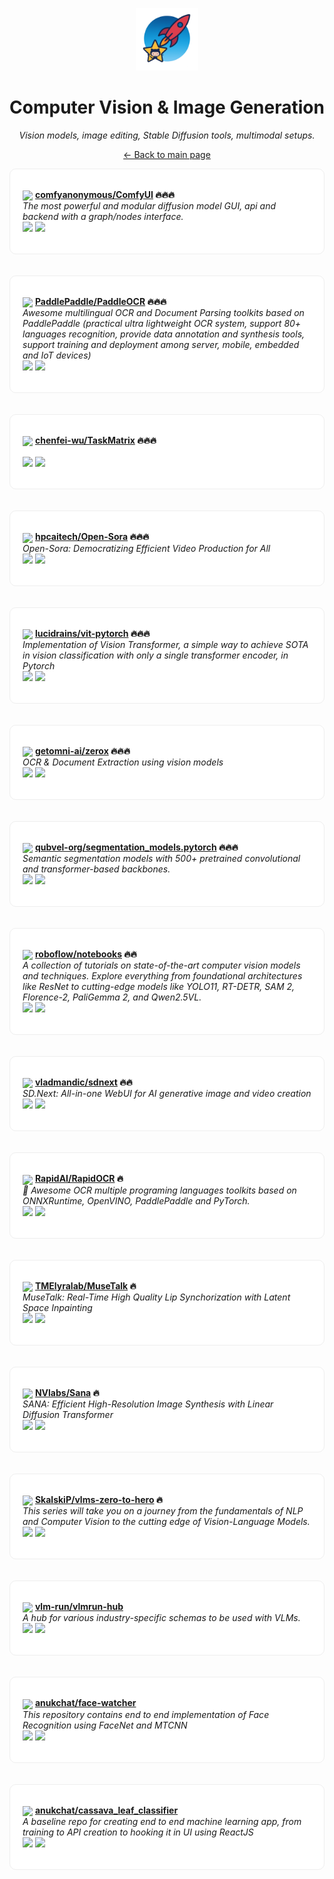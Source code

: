<p align="center"><img src="../assets/awesome-logo.png" width="100" alt="Awesome Repos"/></p>
<h1 align="center">Computer Vision & Image Generation</h1>
<p align="center"><i>Vision models, image editing, Stable Diffusion tools, multimodal setups.</i></p>

<p align="center"><a href="../README.md">← Back to main page</a></p>

<div align="left" style="border:1px solid #eee; border-radius:10px; padding:18px 20px; background:#fff;">

<img src="https://avatars.githubusercontent.com/u/121283862?v=4" width="32" style="vertical-align:middle;"/> <strong><a href="https://github.com/comfyanonymous/ComfyUI">comfyanonymous/ComfyUI</a> 🔥🔥🔥</strong><br/>
<em>The most powerful and modular diffusion model GUI, api and backend with a graph/nodes interface.</em><br/>
<span>
<a href="https://github.com/comfyanonymous/ComfyUI/stargazers"><img src="https://img.shields.io/github/stars/comfyanonymous/ComfyUI?style=flat-square&labelColor=343b41"></a>
<a href="https://github.com/comfyanonymous/ComfyUI/network/members"><img src="https://img.shields.io/github/forks/comfyanonymous/ComfyUI?style=flat-square&labelColor=343b41"></a>
</span>
</div><br><br>

<div align="left" style="border:1px solid #eee; border-radius:10px; padding:18px 20px; background:#fff;">

<img src="https://avatars.githubusercontent.com/u/23534030?v=4" width="32" style="vertical-align:middle;"/> <strong><a href="https://github.com/PaddlePaddle/PaddleOCR">PaddlePaddle/PaddleOCR</a> 🔥🔥🔥</strong><br/>
<em>Awesome multilingual OCR and Document Parsing toolkits based on PaddlePaddle (practical ultra lightweight OCR system, support 80+ languages recognition, provide data annotation and synthesis tools, support training and deployment among server, mobile, embedded and IoT devices)</em><br/>
<span>
<a href="https://github.com/PaddlePaddle/PaddleOCR/stargazers"><img src="https://img.shields.io/github/stars/PaddlePaddle/PaddleOCR?style=flat-square&labelColor=343b41"></a>
<a href="https://github.com/PaddlePaddle/PaddleOCR/network/members"><img src="https://img.shields.io/github/forks/PaddlePaddle/PaddleOCR?style=flat-square&labelColor=343b41"></a>
</span>
</div><br><br>

<div align="left" style="border:1px solid #eee; border-radius:10px; padding:18px 20px; background:#fff;">

<img src="https://avatars.githubusercontent.com/u/17916698?v=4" width="32" style="vertical-align:middle;"/> <strong><a href="https://github.com/chenfei-wu/TaskMatrix">chenfei-wu/TaskMatrix</a> 🔥🔥🔥</strong><br/>
<em></em><br/>
<span>
<a href="https://github.com/chenfei-wu/TaskMatrix/stargazers"><img src="https://img.shields.io/github/stars/chenfei-wu/TaskMatrix?style=flat-square&labelColor=343b41"></a>
<a href="https://github.com/chenfei-wu/TaskMatrix/network/members"><img src="https://img.shields.io/github/forks/chenfei-wu/TaskMatrix?style=flat-square&labelColor=343b41"></a>
</span>
</div><br><br>

<div align="left" style="border:1px solid #eee; border-radius:10px; padding:18px 20px; background:#fff;">

<img src="https://avatars.githubusercontent.com/u/88699314?v=4" width="32" style="vertical-align:middle;"/> <strong><a href="https://github.com/hpcaitech/Open-Sora">hpcaitech/Open-Sora</a> 🔥🔥🔥</strong><br/>
<em>Open-Sora: Democratizing Efficient Video Production for All</em><br/>
<span>
<a href="https://github.com/hpcaitech/Open-Sora/stargazers"><img src="https://img.shields.io/github/stars/hpcaitech/Open-Sora?style=flat-square&labelColor=343b41"></a>
<a href="https://github.com/hpcaitech/Open-Sora/network/members"><img src="https://img.shields.io/github/forks/hpcaitech/Open-Sora?style=flat-square&labelColor=343b41"></a>
</span>
</div><br><br>

<div align="left" style="border:1px solid #eee; border-radius:10px; padding:18px 20px; background:#fff;">

<img src="https://avatars.githubusercontent.com/u/108653?v=4" width="32" style="vertical-align:middle;"/> <strong><a href="https://github.com/lucidrains/vit-pytorch">lucidrains/vit-pytorch</a> 🔥🔥🔥</strong><br/>
<em>Implementation of Vision Transformer, a simple way to achieve SOTA in vision classification with only a single transformer encoder, in Pytorch</em><br/>
<span>
<a href="https://github.com/lucidrains/vit-pytorch/stargazers"><img src="https://img.shields.io/github/stars/lucidrains/vit-pytorch?style=flat-square&labelColor=343b41"></a>
<a href="https://github.com/lucidrains/vit-pytorch/network/members"><img src="https://img.shields.io/github/forks/lucidrains/vit-pytorch?style=flat-square&labelColor=343b41"></a>
</span>
</div><br><br>

<div align="left" style="border:1px solid #eee; border-radius:10px; padding:18px 20px; background:#fff;">

<img src="https://avatars.githubusercontent.com/u/152649903?v=4" width="32" style="vertical-align:middle;"/> <strong><a href="https://github.com/getomni-ai/zerox">getomni-ai/zerox</a> 🔥🔥🔥</strong><br/>
<em>OCR & Document Extraction using vision models</em><br/>
<span>
<a href="https://github.com/getomni-ai/zerox/stargazers"><img src="https://img.shields.io/github/stars/getomni-ai/zerox?style=flat-square&labelColor=343b41"></a>
<a href="https://github.com/getomni-ai/zerox/network/members"><img src="https://img.shields.io/github/forks/getomni-ai/zerox?style=flat-square&labelColor=343b41"></a>
</span>
</div><br><br>

<div align="left" style="border:1px solid #eee; border-radius:10px; padding:18px 20px; background:#fff;">

<img src="https://avatars.githubusercontent.com/u/175308387?v=4" width="32" style="vertical-align:middle;"/> <strong><a href="https://github.com/qubvel-org/segmentation_models.pytorch">qubvel-org/segmentation_models.pytorch</a> 🔥🔥🔥</strong><br/>
<em>Semantic segmentation models with 500+ pretrained convolutional and transformer-based backbones.</em><br/>
<span>
<a href="https://github.com/qubvel-org/segmentation_models.pytorch/stargazers"><img src="https://img.shields.io/github/stars/qubvel-org/segmentation_models.pytorch?style=flat-square&labelColor=343b41"></a>
<a href="https://github.com/qubvel-org/segmentation_models.pytorch/network/members"><img src="https://img.shields.io/github/forks/qubvel-org/segmentation_models.pytorch?style=flat-square&labelColor=343b41"></a>
</span>
</div><br><br>

<div align="left" style="border:1px solid #eee; border-radius:10px; padding:18px 20px; background:#fff;">

<img src="https://avatars.githubusercontent.com/u/53104118?v=4" width="32" style="vertical-align:middle;"/> <strong><a href="https://github.com/roboflow/notebooks">roboflow/notebooks</a> 🔥🔥</strong><br/>
<em>A collection of tutorials on state-of-the-art computer vision models and techniques. Explore everything from foundational architectures like ResNet to cutting-edge models like YOLO11, RT-DETR, SAM 2, Florence-2, PaliGemma 2, and Qwen2.5VL.</em><br/>
<span>
<a href="https://github.com/roboflow/notebooks/stargazers"><img src="https://img.shields.io/github/stars/roboflow/notebooks?style=flat-square&labelColor=343b41"></a>
<a href="https://github.com/roboflow/notebooks/network/members"><img src="https://img.shields.io/github/forks/roboflow/notebooks?style=flat-square&labelColor=343b41"></a>
</span>
</div><br><br>

<div align="left" style="border:1px solid #eee; border-radius:10px; padding:18px 20px; background:#fff;">

<img src="https://avatars.githubusercontent.com/u/57876960?v=4" width="32" style="vertical-align:middle;"/> <strong><a href="https://github.com/vladmandic/sdnext">vladmandic/sdnext</a> 🔥🔥</strong><br/>
<em>SD.Next: All-in-one WebUI for AI generative image and video creation</em><br/>
<span>
<a href="https://github.com/vladmandic/sdnext/stargazers"><img src="https://img.shields.io/github/stars/vladmandic/sdnext?style=flat-square&labelColor=343b41"></a>
<a href="https://github.com/vladmandic/sdnext/network/members"><img src="https://img.shields.io/github/forks/vladmandic/sdnext?style=flat-square&labelColor=343b41"></a>
</span>
</div><br><br>

<div align="left" style="border:1px solid #eee; border-radius:10px; padding:18px 20px; background:#fff;">

<img src="https://avatars.githubusercontent.com/u/87350760?v=4" width="32" style="vertical-align:middle;"/> <strong><a href="https://github.com/RapidAI/RapidOCR">RapidAI/RapidOCR</a> 🔥</strong><br/>
<em>📄 Awesome OCR multiple programing languages toolkits based on ONNXRuntime, OpenVINO, PaddlePaddle and PyTorch.</em><br/>
<span>
<a href="https://github.com/RapidAI/RapidOCR/stargazers"><img src="https://img.shields.io/github/stars/RapidAI/RapidOCR?style=flat-square&labelColor=343b41"></a>
<a href="https://github.com/RapidAI/RapidOCR/network/members"><img src="https://img.shields.io/github/forks/RapidAI/RapidOCR?style=flat-square&labelColor=343b41"></a>
</span>
</div><br><br>

<div align="left" style="border:1px solid #eee; border-radius:10px; padding:18px 20px; background:#fff;">

<img src="https://avatars.githubusercontent.com/u/163981778?v=4" width="32" style="vertical-align:middle;"/> <strong><a href="https://github.com/TMElyralab/MuseTalk">TMElyralab/MuseTalk</a> 🔥</strong><br/>
<em>MuseTalk: Real-Time High Quality Lip Synchorization with Latent Space Inpainting</em><br/>
<span>
<a href="https://github.com/TMElyralab/MuseTalk/stargazers"><img src="https://img.shields.io/github/stars/TMElyralab/MuseTalk?style=flat-square&labelColor=343b41"></a>
<a href="https://github.com/TMElyralab/MuseTalk/network/members"><img src="https://img.shields.io/github/forks/TMElyralab/MuseTalk?style=flat-square&labelColor=343b41"></a>
</span>
</div><br><br>

<div align="left" style="border:1px solid #eee; border-radius:10px; padding:18px 20px; background:#fff;">

<img src="https://avatars.githubusercontent.com/u/2695301?v=4" width="32" style="vertical-align:middle;"/> <strong><a href="https://github.com/NVlabs/Sana">NVlabs/Sana</a> 🔥</strong><br/>
<em>SANA: Efficient High-Resolution Image Synthesis with Linear Diffusion Transformer</em><br/>
<span>
<a href="https://github.com/NVlabs/Sana/stargazers"><img src="https://img.shields.io/github/stars/NVlabs/Sana?style=flat-square&labelColor=343b41"></a>
<a href="https://github.com/NVlabs/Sana/network/members"><img src="https://img.shields.io/github/forks/NVlabs/Sana?style=flat-square&labelColor=343b41"></a>
</span>
</div><br><br>

<div align="left" style="border:1px solid #eee; border-radius:10px; padding:18px 20px; background:#fff;">

<img src="https://avatars.githubusercontent.com/u/26109316?v=4" width="32" style="vertical-align:middle;"/> <strong><a href="https://github.com/SkalskiP/vlms-zero-to-hero">SkalskiP/vlms-zero-to-hero</a> 🔥</strong><br/>
<em>This series will take you on a journey from the fundamentals of NLP and Computer Vision to the cutting edge of Vision-Language Models.</em><br/>
<span>
<a href="https://github.com/SkalskiP/vlms-zero-to-hero/stargazers"><img src="https://img.shields.io/github/stars/SkalskiP/vlms-zero-to-hero?style=flat-square&labelColor=343b41"></a>
<a href="https://github.com/SkalskiP/vlms-zero-to-hero/network/members"><img src="https://img.shields.io/github/forks/SkalskiP/vlms-zero-to-hero?style=flat-square&labelColor=343b41"></a>
</span>
</div><br><br>

<div align="left" style="border:1px solid #eee; border-radius:10px; padding:18px 20px; background:#fff;">

<img src="https://avatars.githubusercontent.com/u/188105732?v=4" width="32" style="vertical-align:middle;"/> <strong><a href="https://github.com/vlm-run/vlmrun-hub">vlm-run/vlmrun-hub</a> </strong><br/>
<em>A hub for various industry-specific schemas to be used with VLMs.</em><br/>
<span>
<a href="https://github.com/vlm-run/vlmrun-hub/stargazers"><img src="https://img.shields.io/github/stars/vlm-run/vlmrun-hub?style=flat-square&labelColor=343b41"></a>
<a href="https://github.com/vlm-run/vlmrun-hub/network/members"><img src="https://img.shields.io/github/forks/vlm-run/vlmrun-hub?style=flat-square&labelColor=343b41"></a>
</span>
</div><br><br>

<div align="left" style="border:1px solid #eee; border-radius:10px; padding:18px 20px; background:#fff;">

<img src="https://avatars.githubusercontent.com/u/12553211?v=4" width="32" style="vertical-align:middle;"/> <strong><a href="https://github.com/anukchat/face-watcher">anukchat/face-watcher</a> </strong><br/>
<em>This repository contains end to end implementation of Face Recognition using FaceNet and MTCNN</em><br/>
<span>
<a href="https://github.com/anukchat/face-watcher/stargazers"><img src="https://img.shields.io/github/stars/anukchat/face-watcher?style=flat-square&labelColor=343b41"></a>
<a href="https://github.com/anukchat/face-watcher/network/members"><img src="https://img.shields.io/github/forks/anukchat/face-watcher?style=flat-square&labelColor=343b41"></a>
</span>
</div><br><br>

<div align="left" style="border:1px solid #eee; border-radius:10px; padding:18px 20px; background:#fff;">

<img src="https://avatars.githubusercontent.com/u/12553211?v=4" width="32" style="vertical-align:middle;"/> <strong><a href="https://github.com/anukchat/cassava_leaf_classifier">anukchat/cassava_leaf_classifier</a> </strong><br/>
<em>A baseline repo for creating end to end machine learning app, from training to API creation to hooking it in UI using ReactJS</em><br/>
<span>
<a href="https://github.com/anukchat/cassava_leaf_classifier/stargazers"><img src="https://img.shields.io/github/stars/anukchat/cassava_leaf_classifier?style=flat-square&labelColor=343b41"></a>
<a href="https://github.com/anukchat/cassava_leaf_classifier/network/members"><img src="https://img.shields.io/github/forks/anukchat/cassava_leaf_classifier?style=flat-square&labelColor=343b41"></a>
</span>
</div><br><br>

